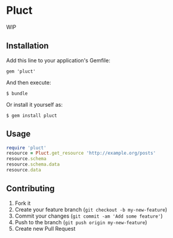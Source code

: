 # Pluct

WIP

## Installation

Add this line to your application's Gemfile:

    gem 'pluct'

And then execute:

    $ bundle

Or install it yourself as:

    $ gem install pluct

## Usage

```ruby
require 'pluct'
resource = Pluct.get_resource 'http://example.org/posts'
resource.schema
resource.schema.data
resource.data
```
## Contributing

1. Fork it
2. Create your feature branch (`git checkout -b my-new-feature`)
3. Commit your changes (`git commit -am 'Add some feature'`)
4. Push to the branch (`git push origin my-new-feature`)
5. Create new Pull Request
